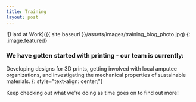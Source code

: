 ```yaml
---
title: Training
layout: post
---
```


![Hard at Work]({{ site.baseurl }}/assets/images/training_blog_photo.jpg)
{: .image.featured}

### We have gotten started with printing - our team is currently:     

Developing designs for 3D prints, getting involved with local amputee organizations, and
investigating the mechanical properties of sustainable materials.
{: style="text-align: center;"}


Keep checking out what we're doing as time goes on to find out more!

     
     
